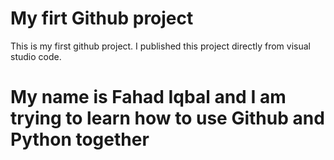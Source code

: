 # My firt Github project 
This is my first github project. I published this project directly from visual studio code. 

# My name is Fahad Iqbal and I am trying to learn how to use Github and Python together